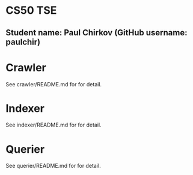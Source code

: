 # CS50 TSE
## Student name: Paul Chirkov (GitHub username: paulchir)

# Crawler
See crawler/README.md for for detail.

# Indexer
See indexer/README.md for for detail.

# Querier
See querier/README.md for for detail.
